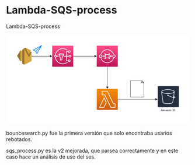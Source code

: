 # Lambda-SQS-process
 Lambda-SQS-process

![Alt text](./scheme.png?raw=true "Esquema")


bouncesearch.py fue la primera versión que solo encontraba usarios rebotados.

sqs_process.py es la v2 mejorada, que parsea correctamente y en este caso hace un análisis de uso del ses.